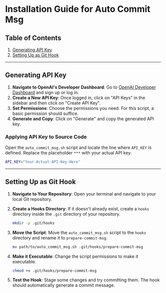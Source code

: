 # Installation Guide for Auto Commit Msg

## Table of Contents
1. [Generating API Key](#generating-api-key)
2. [Setting Up as Git Hook](#setting-up-as-git-hook)

---

## Generating API Key

1. **Navigate to OpenAI's Developer Dashboard**: Go to [OpenAI Developer Dashboard](https://platform.openai.com/signup) and sign up or log in.
2. **Create a New API Key**: Once logged in, click on "API Keys" in the sidebar and then click on "Create API Key".
3. **Set Permissions**: Choose the permissions you need. For this script, a basic permission should suffice.
4. **Generate and Copy**: Click on "Generate" and copy the generated API key.

### Applying API Key to Source Code
Open the `auto_commit_msg.sh` script and locate the line where `API_KEY` is defined. Replace the placeholder `***` with your actual API key.

```bash
API_KEY="Your-Actual-API-Key-Here"
```

---

## Setting Up as Git Hook

1. **Navigate to Your Repository**: Open your terminal and navigate to your local Git repository.

2. **Create a Hooks Directory**: If it doesn't already exist, create a `hooks` directory inside the `.git` directory of your repository.
    ```bash
    mkdir -p .git/hooks
    ```

3. **Move the Script**: Move the `auto_commit_msg.sh` script to the `hooks` directory and rename it to `prepare-commit-msg`.
    ```bash
    mv path/to/auto_commit_msg.sh .git/hooks/prepare-commit-msg
    ```

4. **Make it Executable**: Change the script permissions to make it executable.
    ```bash
    chmod +x .git/hooks/prepare-commit-msg
    ```

5. **Test the Hook**: Stage some changes and try committing them. The hook should automatically generate a commit message.
